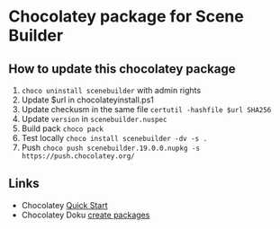 # Chocolatey package for Scene Builder

## How to update this chocolatey package

1. `choco uninstall scenebuilder` with admin rights
2. Update $url in chocolateyinstall.ps1
3. Update checkusm in the same file `certutil -hashfile $url SHA256`
4. Update `version` in `scenebuilder.nuspec`
6. Build pack `choco pack`
7. Test locally `choco install scenebuilder -dv -s .`
8. Push `choco push scenebuilder.19.0.0.nupkg -s https://push.chocolatey.org/`


## Links

* Chocolatey [Quick Start](https://docs.chocolatey.org/en-us/create/create-packages-quick-start)
* Chocolatey Doku [create packages](https://docs.chocolatey.org/en-us/create/create-packages)

